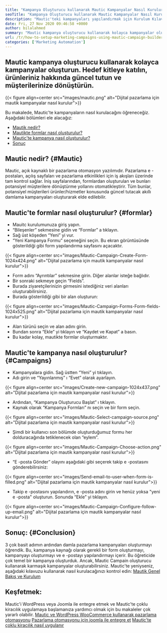 ```yaml
---
title: "Kampanya Oluşturucu kullanarak Mautic Kampanyalar Nasıl Kurulur" 
seoTitle: "Kampanya Oluşturucu kullanarak Mautic Kampanyalar Nasıl Kurulur" 
description: "Mautic'teki kampanyaları yapılandırmak için Kurulum Kılavuzu'na adım atın ve pazarlama e -postaları, açılış sayfaları ve pazarlama faaliyetleri için iş akışları üzerinde tam kontrol edin." 
date: Fri, 27 Nov 2020 09:46:58 +0000
author: bilalahmed
summary: "Mautic kampanya oluşturucu kullanarak kolayca kampanyalar oluşturun. Hedef kitleye katılın, ürünleriniz hakkında güncel tutun ve müşterilerinize dönüştürün." 
url: /tr/how-to-setup-marketing-campaigns-using-mautic-campaign-builder/
categories: ['Marketing Automation']
---
```


## Mautic kampanya oluşturucu kullanarak kolayca kampanyalar oluşturun. Hedef kitleye katılın, ürünleriniz hakkında güncel tutun ve müşterilerinize dönüştürün.

{{< figure align=center src="images/mautic.png" alt="Dijital pazarlama için mautik kampanyalar nasıl kurulur">}}

Bu makalede, Mautic'te kampanyaların nasıl kurulacağını öğreneceğiz. Aşağıdaki bölümleri ele alacağız:
  * [Mautik nedir?][1]
  * [Mautikte formlar nasıl oluşturulur?][2]
  * [Mautic'te kampanya nasıl oluşturulur?][3]
  * [Sonuç][4]

## Mautic nedir?   {#Mautic}
Mautic, açık kaynaklı bir pazarlama otomasyon yazılımıdır. Pazarlama e -postaları, açılış sayfaları ve pazarlama etkinlikleri için iş akışları üzerinde tam kontrol sağlar. İniş sayfalarından, formlardan oluşturulan ve bunları potansiyel müşterilere dönüştürme yollarını otomatikleştirir. Tüm bunlar, potansiyel müşterileri ürünler/hizmetler konusunda güncel tutacak akıllı damlama kampanyaları oluşturarak elde edilebilir.

## Mautic'te formlar nasıl oluşturulur?   {#formlar}
  * Mauitc kurulumunuza giriş yapın.
  * “Bileşenler” sekmesine gidin ve “Formlar” a tıklayın.
  * Sağ üst köşeden “Yeni” yi vur.
  * “Yeni Kampanya Formu” seçeneğini seçin. Bu ekran görüntüsünde gösterildiği gibi form yapılandırma sayfasını açacaktır.

{{< figure align=center src="images/Mautic-Campaign-Create-Form-1024x424.png" alt="Dijital pazarlama için mautik kampanyalar nasıl kurulur">}}

  * Form adını “Ayrıntılar” sekmesine girin. Diğer alanlar isteğe bağlıdır.
  * Bir sonraki sekmeye geçin “Fields”.
  * Burada ziyaretçilerinizin girmesini istediğiniz veri alanları oluşturabilirsiniz.
  * Burada gösterildiği gibi bir alan oluşturun:

{{< figure align=center src="images/Mautic-Campaign-Forms-Form-fields-1024x525.png" alt="Dijital pazarlama için mautik kampanyalar nasıl kurulur">}}

  * Alan türünü seçin ve alan adını girin.
  * Bundan sonra “Ekle” yi tıklayın ve “Kaydet ve Kapat” a basın.
  * Bu kadar kolay, mautikte formlar oluşturmaktır.

## Mautic'te kampanya nasıl oluşturulur?   {#Campaigns}
  * Kampanyalara gidin. Sağ üstten “Yeni” yi tıklayın.
  * Adı girin ve “Yayınlanmış” ı “Evet” olarak ayarlayın.

{{< figure align=center src="images/Create-new-campaign-1024x437.png" alt="Dijital pazarlama için mautik kampanyalar nasıl kurulur">}}

  * Ardından, “Kampanya Oluşturucu Başlat” ı tıklayın.
  * Kaynak olarak “Kampanya Formları” nı seçin ve bir form seçin.

{{< figure align=center src="images/Mautic-Select-campaign-source.png" alt="Dijital pazarlama için mautik kampanyalar nasıl kurulur">}}

  * Şimdi bir kullanıcı son bölümde oluşturduğumuz formu her dolduracağında tetiklenecek olan “eylem”.

{{< figure align=center src="images/Mautic-Campaign-Choose-action.png" alt="Dijital pazarlama için mautik kampanyalar nasıl kurulur">}}

  * “E -posta Gönder” olayını aşağıdaki gibi seçerek takip e -postasını gönderebilirsiniz:

{{< figure align=center src="images/Send-email-to-user-when-form-is-filled.png" alt="Dijital pazarlama için mautik kampanyalar nasıl kurulur">}}

  * Takip e -postasını yapılandırın, e -posta adını girin ve henüz yoksa "yeni e -posta" oluşturun. Sonunda “Ekle” yi tıklayın.

{{< figure align=center src="images/Mautic-Campaign-Configure-follow-up-email.png" alt="Dijital pazarlama için mautik kampanyalar nasıl kurulur">}}


## Sonuç:   {#Conclusion}
3 çok basit adımın ardından damla pazarlama kampanyaları oluşturmayı öğrendik. Bu, kampanya kaynağı olarak gerekli bir form oluşturmayı, kampanyayı oluşturmayı ve e -postayı yapılandırmayı içerir. Bu öğreticide çok temel bir kampanya oluşturduk. Ancak, Mautic Campain oluşturucu kullanarak karmaşık kampanyalar oluşturabilirsiniz. Mautic'te yeniyseniz, aşağıdaki kılavuzu kullanarak nasıl kurulacağınızı kontrol edin:
[Mautik Genel Bakış ve Kurulum][5]

## Keşfetmek:
Mautic'i WordPress veya Joomla ile entegre etmek ve Mautic'te çoklu kiracılık uygulamaya başlamanıza yardımcı olmak için bu makaleler çok yararlı olabilir.
[Mautic ve WordPress WooCommerce kullanarak pazarlama otomasyonu][6]
[Pazarlama otomasyonu için joomla ile entegre et][7]
[Mautic'te çoklu kiracılık nasıl uygulanır][8]

  
[1]: #mautic
[2]: #forms
[3]: #campaigns
[4]: #conclusion
[5]: https://products.containerize.com/marketing-automation/mautic
[6]: https://blog.containerize.com/wp-admin/post.php?post=388&action=edit
[7]: https://blog.containerize.com/wp-admin/post.php?post=233&action=edit
[8]: https://blog.containerize.com/marketing-automation/how-to-implement-multi-tenancy-in-mautic/
